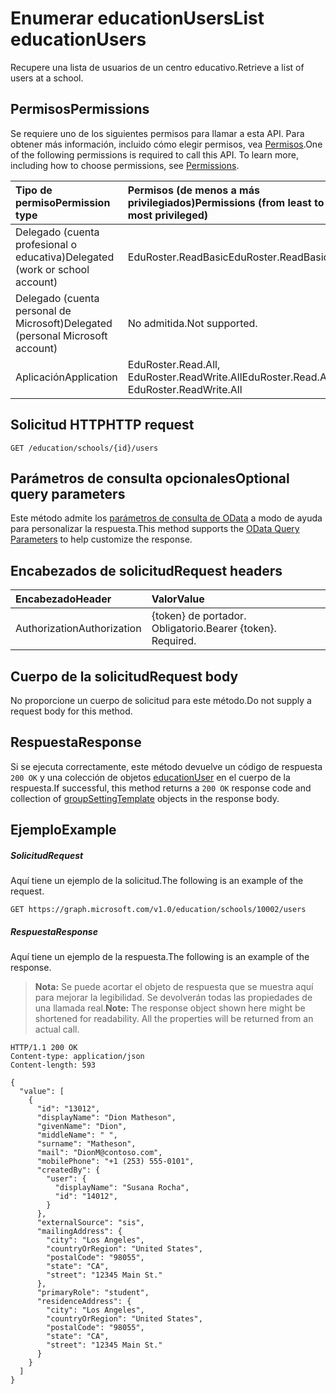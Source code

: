 # <a name="list-educationusers"></a><span data-ttu-id="d0848-101">Enumerar educationUsers</span><span class="sxs-lookup"><span data-stu-id="d0848-101">List educationUsers</span></span>

<span data-ttu-id="d0848-102">Recupere una lista de usuarios de un centro educativo.</span><span class="sxs-lookup"><span data-stu-id="d0848-102">Retrieve a list of users at a school.</span></span>

## <a name="permissions"></a><span data-ttu-id="d0848-103">Permisos</span><span class="sxs-lookup"><span data-stu-id="d0848-103">Permissions</span></span>
<span data-ttu-id="d0848-p101">Se requiere uno de los siguientes permisos para llamar a esta API. Para obtener más información, incluido cómo elegir permisos, vea [Permisos](../../../concepts/permissions_reference.md).</span><span class="sxs-lookup"><span data-stu-id="d0848-p101">One of the following permissions is required to call this API. To learn more, including how to choose permissions, see [Permissions](../../../concepts/permissions_reference.md).</span></span>

|<span data-ttu-id="d0848-106">Tipo de permiso</span><span class="sxs-lookup"><span data-stu-id="d0848-106">Permission type</span></span>      | <span data-ttu-id="d0848-107">Permisos (de menos a más privilegiados)</span><span class="sxs-lookup"><span data-stu-id="d0848-107">Permissions (from least to most privileged)</span></span>              |
|:--------------------|:---------------------------------------------------------|
|<span data-ttu-id="d0848-108">Delegado (cuenta profesional o educativa)</span><span class="sxs-lookup"><span data-stu-id="d0848-108">Delegated (work or school account)</span></span> |  <span data-ttu-id="d0848-109">EduRoster.ReadBasic</span><span class="sxs-lookup"><span data-stu-id="d0848-109">EduRoster.ReadBasic</span></span>  |
|<span data-ttu-id="d0848-110">Delegado (cuenta personal de Microsoft)</span><span class="sxs-lookup"><span data-stu-id="d0848-110">Delegated (personal Microsoft account)</span></span> |  <span data-ttu-id="d0848-111">No admitida.</span><span class="sxs-lookup"><span data-stu-id="d0848-111">Not supported.</span></span>  |
|<span data-ttu-id="d0848-112">Aplicación</span><span class="sxs-lookup"><span data-stu-id="d0848-112">Application</span></span> | <span data-ttu-id="d0848-113">EduRoster.Read.All, EduRoster.ReadWrite.All</span><span class="sxs-lookup"><span data-stu-id="d0848-113">EduRoster.Read.All, EduRoster.ReadWrite.All</span></span> | 

## <a name="http-request"></a><span data-ttu-id="d0848-114">Solicitud HTTP</span><span class="sxs-lookup"><span data-stu-id="d0848-114">HTTP request</span></span>
<!-- { "blockType": "ignored" } -->
```http
GET /education/schools/{id}/users
```
## <a name="optional-query-parameters"></a><span data-ttu-id="d0848-115">Parámetros de consulta opcionales</span><span class="sxs-lookup"><span data-stu-id="d0848-115">Optional query parameters</span></span>
<span data-ttu-id="d0848-116">Este método admite los [parámetros de consulta de OData](http://graph.microsoft.io/docs/overview/query_parameters) a modo de ayuda para personalizar la respuesta.</span><span class="sxs-lookup"><span data-stu-id="d0848-116">This method supports the [OData Query Parameters](http://graph.microsoft.io/docs/overview/query_parameters) to help customize the response.</span></span>

## <a name="request-headers"></a><span data-ttu-id="d0848-117">Encabezados de solicitud</span><span class="sxs-lookup"><span data-stu-id="d0848-117">Request headers</span></span>
| <span data-ttu-id="d0848-118">Encabezado</span><span class="sxs-lookup"><span data-stu-id="d0848-118">Header</span></span>       | <span data-ttu-id="d0848-119">Valor</span><span class="sxs-lookup"><span data-stu-id="d0848-119">Value</span></span> |
|:---------------|:--------|
| <span data-ttu-id="d0848-120">Authorization</span><span class="sxs-lookup"><span data-stu-id="d0848-120">Authorization</span></span>  | <span data-ttu-id="d0848-p102">{token} de portador. Obligatorio.</span><span class="sxs-lookup"><span data-stu-id="d0848-p102">Bearer {token}. Required.</span></span>  |

## <a name="request-body"></a><span data-ttu-id="d0848-123">Cuerpo de la solicitud</span><span class="sxs-lookup"><span data-stu-id="d0848-123">Request body</span></span>
<span data-ttu-id="d0848-124">No proporcione un cuerpo de solicitud para este método.</span><span class="sxs-lookup"><span data-stu-id="d0848-124">Do not supply a request body for this method.</span></span>
## <a name="response"></a><span data-ttu-id="d0848-125">Respuesta</span><span class="sxs-lookup"><span data-stu-id="d0848-125">Response</span></span>
<span data-ttu-id="d0848-126">Si se ejecuta correctamente, este método devuelve un código de respuesta `200 OK` y una colección de objetos [educationUser](../resources/educationuser.md) en el cuerpo de la respuesta.</span><span class="sxs-lookup"><span data-stu-id="d0848-126">If successful, this method returns a `200 OK` response code and collection of [groupSettingTemplate](../resources/educationuser.md) objects in the response body.</span></span>
## <a name="example"></a><span data-ttu-id="d0848-127">Ejemplo</span><span class="sxs-lookup"><span data-stu-id="d0848-127">Example</span></span>
##### <a name="request"></a><span data-ttu-id="d0848-128">Solicitud</span><span class="sxs-lookup"><span data-stu-id="d0848-128">Request</span></span>
<span data-ttu-id="d0848-129">Aquí tiene un ejemplo de la solicitud.</span><span class="sxs-lookup"><span data-stu-id="d0848-129">The following is an example of the request.</span></span>
<!-- {
  "blockType": "request",
  "name": "get_users"
}-->
```http
GET https://graph.microsoft.com/v1.0/education/schools/10002/users
```
##### <a name="response"></a><span data-ttu-id="d0848-130">Respuesta</span><span class="sxs-lookup"><span data-stu-id="d0848-130">Response</span></span>
<span data-ttu-id="d0848-131">Aquí tiene un ejemplo de la respuesta.</span><span class="sxs-lookup"><span data-stu-id="d0848-131">The following is an example of the response.</span></span> 

><span data-ttu-id="d0848-p103">**Nota:** Se puede acortar el objeto de respuesta que se muestra aquí para mejorar la legibilidad. Se devolverán todas las propiedades de una llamada real.</span><span class="sxs-lookup"><span data-stu-id="d0848-p103">**Note:** The response object shown here might be shortened for readability. All the properties will be returned from an actual call.</span></span>

<!-- {
  "blockType": "response",
  "truncated": true,
  "@odata.type": "microsoft.graph.educationUser",
  "isCollection": true
} -->
```http
HTTP/1.1 200 OK
Content-type: application/json
Content-length: 593

{
  "value": [
    {
      "id": "13012",
      "displayName": "Dion Matheson",
      "givenName": "Dion",
      "middleName": " ",
      "surname": "Matheson",
      "mail": "DionM@contoso.com",
      "mobilePhone": "+1 (253) 555-0101",
      "createdBy": {
        "user": {
          "displayName": "Susana Rocha",
          "id": "14012",
        }
      },
      "externalSource": "sis",
      "mailingAddress": {
        "city": "Los Angeles",
        "countryOrRegion": "United States",
        "postalCode": "98055",
        "state": "CA",
        "street": "12345 Main St."
      },
      "primaryRole": "student",
      "residenceAddress": {
        "city": "Los Angeles",
        "countryOrRegion": "United States",
        "postalCode": "98055",
        "state": "CA",
        "street": "12345 Main St."
      }
    }
  ]
}
```

<!-- uuid: 8fcb5dbc-d5aa-4681-8e31-b001d5168d79
2015-10-25 14:57:30 UTC -->
<!-- {
  "type": "#page.annotation",
  "description": "List users",
  "keywords": "",
  "section": "documentation",
  "tocPath": ""
}-->
